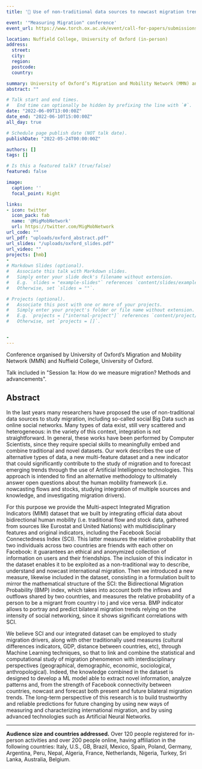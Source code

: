 ```yaml
---
title: '📅 Use of non-traditional data sources to nowcast migration trends through Artificial Intelligence technologies'

event: '"Measuring Migration" conference'
event_url: https://www.torch.ox.ac.uk/event/call-for-papers/submissions-mmn-conference-measuring-migration-how-when-why

location: Nuffield College, University of Oxford (in-person)
address:
  street: 
  city: 
  region: 
  postcode: 
  country: 

summary: University of Oxford’s Migration and Mobility Network (MMN) and Nuffield College, Oxford (UK)
abstract: ""

# Talk start and end times.
#   End time can optionally be hidden by prefixing the line with `#`.
date: "2022-06-09T13:00:00Z"
date_end: "2022-06-10T15:00:00Z"
all_day: true

# Schedule page publish date (NOT talk date).
publishDate: "2022-05-24T00:00:00Z"

authors: []
tags: []

# Is this a featured talk? (true/false)
featured: false

image:
  caption: ''
  focal_point: Right

links:
- icon: twitter
  icon_pack: fab
  name: '@MigMobNetwork'
  url: https://twitter.com/MigMobNetwork
url_code: ""
url_pdf: "uploads/oxford_abstract.pdf"
url_slides: "/uploads/oxford_slides.pdf"
url_video: ""
projects: [hmb]
- 
# Markdown Slides (optional).
#   Associate this talk with Markdown slides.
#   Simply enter your slide deck's filename without extension.
#   E.g. `slides = "example-slides"` references `content/slides/example-slides.md`.
#   Otherwise, set `slides = ""`.

# Projects (optional).
#   Associate this post with one or more of your projects.
#   Simply enter your project's folder or file name without extension.
#   E.g. `projects = ["internal-project"]` references `content/project/deep-learning/index.md`.
#   Otherwise, set `projects = []`.


- 
---
```

Conference organised by University of Oxford’s Migration and Mobility Network (MMN) and Nuffield College, University of Oxford.

Talk included in "Session 1a: How do we measure migration? Methods and advancements".

## Abstract
In the last years many researchers have proposed the use of non-traditional data sources to study migration, including so-called social Big Data such as online social networks. Many types of data exist, still very scattered and heterogeneous: in the variety of this context, integration is not straightforward.
In general, these works have been performed by Computer Scientists, since they require special skills to meaningfully embed and combine traditional and novel datasets. Our work describes the use of alternative types of data, a new multi-feature dataset and a new indicator that could significantly contribute to the study of migration and to forecast emerging trends through the use of Artificial Intelligence technologies.
This approach is intended to find an alternative methodology to ultimately answer open questions about the human mobility framework (i.e. nowcasting flows and stocks, studying integration of multiple sources and knowledge, and investigating migration drivers).

For this purpose we provide the Multi-aspect Integrated Migration Indicators (MIMI) dataset that we built by integrating official data about bidirectional human mobility (i.e. traditional flow and stock data, gathered from sources like Eurostat and United Nations) with multidisciplinary features and original indicators, including the Facebook Social Connectedness Index (SCI). This latter measures the relative probability that two individuals across two countries are friends with each other on Facebook: it guarantees an ethical and anonymized collection of information on users and their friendships. The inclusion of this indicator in the dataset enables it to be exploited as a non-traditional way to describe, understand and nowcast international migration. Then we introduced a new measure, likewise included in the dataset, consisting in a formulation built to mirror the mathematical structure of the SCI: the Bidirectional Migration Probability (BMP) index, which takes into account both the inflows and outflows shared by two countries, and measures the relative probability of a person to be a migrant from country i to j and vice versa. BMP indicator allows to portray and predict bilateral migration trends relying on the intensity of social networking, since it shows significant correlations with SCI.

We believe SCI and our integrated dataset can be employed to study migration drivers, along with other traditionally used measures (cultural differences indicators, GDP, distance between countries, etc), through Machine Learning techniques, so that to link and combine the statistical and computational study of migration phenomenon with interdisciplinary perspectives (geographical, demographic, economic, sociological, anthropological). Indeed, the knowledge combined in the dataset is designed to develop a ML model able to extract novel information, analyze patterns and, from the strength of Facebook connectivity between countries, nowcast and forecast both present and future bilateral migration trends. The long-term perspective of this research is to build trustworthy and reliable predictions for future changing by using new ways of measuring and characterizing international migration, and by using advanced technologies such as Artificial Neural Networks.

---
**Audience size and countries addressed.** 
Over 120 people registered for in-person activities and over 200 people online, having affiliation in the following countries: Italy, U.S., GB, Brazil, Mexico, Spain, Poland, Germany, Argentina, Peru, Nepal, Algeria, France, Netherlands, Nigeria, Turkey, Sri Lanka, Australia, Belgium.
